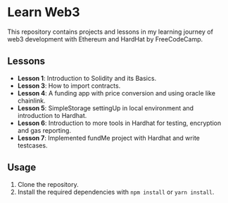 # Learn Web3

This repository contains projects and lessons in my learning journey of web3 development with Ethereum and HardHat by FreeCodeCamp.

## Lessons

- **Lesson 1**: Introduction to Solidity and its Basics.
- **Lesson 3**: How to import contracts.
- **Lesson 4**: A funding app with price conversion and using oracle like chainlink.
- **Lesson 5**: SimpleStorage settingUp in local environment and introduction to Hardhat.
- **Lesson 6**: Introduction to more tools in Hardhat for testing, encryption and gas reporting.
- **Lesson 7**: Implemented fundMe project with Hardhat and write testcases.

## Usage

1. Clone the repository.
2. Install the required dependencies with `npm install` or `yarn install`.
